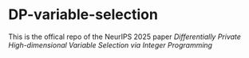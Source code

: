 # DP-variable-selection
This is the offical repo of the NeurIPS 2025 paper *Differentially Private High-dimensional Variable Selection via Integer Programming*
